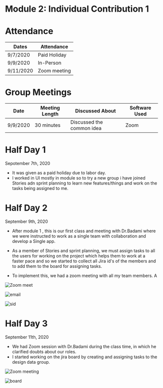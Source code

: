 
# Module 2: Individual Contribution 1
# Attendance
| Dates  |Attendance   |
|---|---|
|  9/7/2020 |Paid Holiday|
|  9/9/2020 |  In-Person |
| 9/11/2020  |  Zoom meeting |

# Group Meetings
| Date  | Meeting Length  |  Discussed About | Software Used  |
|---|---|---|---|
| 9/9/2020  |  30 minutes | Discussed the common idea |  Zoom |

# Half Day 1
Sepotember 7th, 2020
* It was given as a paid holiday due to labor day.
* I worked in UI mostly in module so to try a new group i have joined Stories adn sprint planning to learn new features/things and work on the tasks being assigned to me.


# Half Day 2
September 9th, 2020
* After module 1 , this is our first class and meeting with Dr.Badami where we were instructed to work as a single team with collaboration and develop a Single app.
* As a member of Stories and sprint planning, we must assign tasks to all the users for working on the project which helps them to work at a faster pace and so we started to collect all Jira id's of the members and to add them to the board for assigning tasks.

* To implement this, we had a zoom meeting with all my team members. A

![Zoom meet](https://github.com/annie0sc/gdp_group4/blob/master/Alekhya_jira/Screenshot%20(6).png?raw=true)

![email](https://github.com/annie0sc/gdp_group4/blob/master/Alekhya_jira/email%20.png?raw=true)

![sid](https://github.com/annie0sc/gdp_health_app/blob/master/Sprint%20Planning%20and%20UserStories/jira2.png?raw=true)

# Half Day 3
September 11th, 2020
* We had Zoom session with Dr.Badami during the class time, in which he clarified doubts about our roles.
* I started working on the jira board by creating and assigning tasks to the design data group.

![Zoom meeting](https://github.com/annie0sc/gdp_group4/blob/master/Alekhya_jira/11zoom.png?raw=true)

![board](https://github.com/annie0sc/gdp_group4/blob/master/Alekhya_jira/task.png?raw=true)